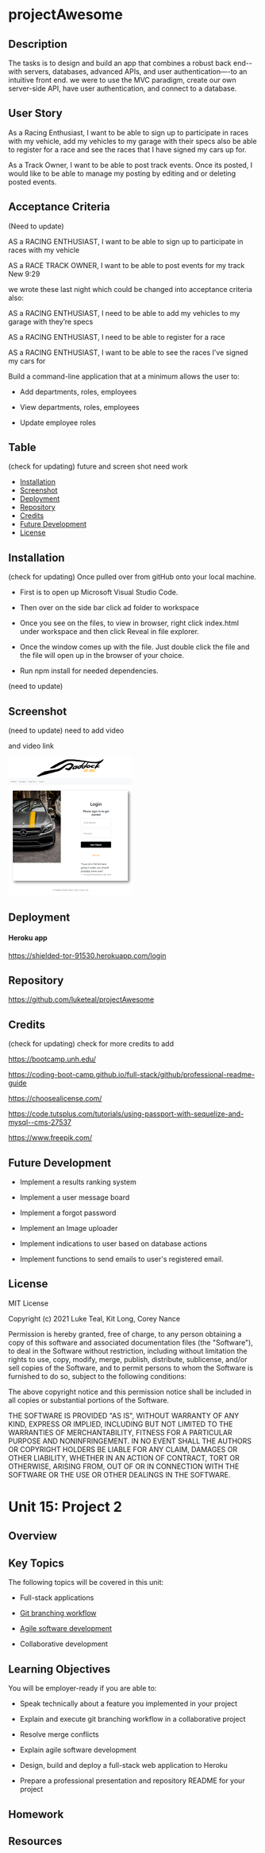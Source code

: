 # projectAwesome

## Description

The tasks is to design and build an app that combines a robust back end--with servers, databases, advanced APIs, and user authentication—-to an intuitive front end. we were to use the MVC paradigm, create our own server-side API,  have user authentication, and connect to a database.

## User Story

As a Racing Enthusiast, I want to be able to sign up to participate in races with my vehicle, add my vehicles to my garage with their specs also be able to register for a race and see the races that I have signed my cars up for.  

As a Track Owner, I want to be able to post track events. Once its posted, I would like to be able to manage my posting by editing and or deleting posted events.


## Acceptance Criteria
(Need to update)

AS a RACING ENTHUSIAST, I want to be able to sign up to participate in races with my vehicle

AS a RACE TRACK OWNER, I want to be able to post events for my track
New
9:29

we wrote these last night which could be changed into acceptance criteria also:

AS a RACING ENTHUSIAST, I need to be able to add my vehicles to my garage with they’re specs

AS a RACING ENTHUSIAST, I need to be able to register for a race

AS a RACING ENTHUSIAST, I want to be able to see the races I’ve signed my cars for

Build a command-line application that at a minimum allows the user to:

  * Add departments, roles, employees

  * View departments, roles, employees

  * Update employee roles


## Table
(check for updating)
future and screen shot need work
- [Installation](#installation)
- [Screenshot](#screenshot)
- [Deployment](#deployment)
- [Repository](#repository)
- [Credits](#credits)
- [Future Development](#FutureDevelopment)
- [License](#license)


## Installation
(check for updating)
Once pulled over from gitHub onto your local machine.
- First is to open up Microsoft Visual Studio Code.
    
- Then over on the side bar click ad folder to workspace
    
- Once you see on the files, to view in browser, right click index.html under workspace and then click Reveal in file explorer.
    
- Once the window comes up with the file. Just double click the file and the file will open up in the browser of your choice. 

- Run npm install for needed dependencies.

(need to update)
## Screenshot
(need to update) need to add video

and video link

[![screenshot](public/assets/screenshot.png)](https://youtu.be/pUDFF4eHPfk)
<br>

## Deployment
#### Heroku app
https://shielded-tor-91530.herokuapp.com/login

## Repository
https://github.com/luketeal/projectAwesome


## Credits
(check for updating) check for more credits to add

https://bootcamp.unh.edu/ 
  
https://coding-boot-camp.github.io/full-stack/github/professional-readme-guide
  
https://choosealicense.com/

https://code.tutsplus.com/tutorials/using-passport-with-sequelize-and-mysql--cms-27537

https://www.freepik.com/
    




## Future Development

- Implement a results ranking system

- Implement a user message board

- Implement a forgot password

- Implement an Image uploader

- Implement indications to user based on database actions

- Implement functions to send emails to user's registered email.

## License

MIT License

Copyright (c)  2021  Luke Teal, Kit Long, Corey Nance

Permission is hereby granted, free of charge, to any person obtaining a copy
of this software and associated documentation files (the "Software"), to deal
in the Software without restriction, including without limitation the rights
to use, copy, modify, merge, publish, distribute, sublicense, and/or sell
copies of the Software, and to permit persons to whom the Software is
furnished to do so, subject to the following conditions:

The above copyright notice and this permission notice shall be included in all
copies or substantial portions of the Software.

THE SOFTWARE IS PROVIDED "AS IS", WITHOUT WARRANTY OF ANY KIND, EXPRESS OR
IMPLIED, INCLUDING BUT NOT LIMITED TO THE WARRANTIES OF MERCHANTABILITY,
FITNESS FOR A PARTICULAR PURPOSE AND NONINFRINGEMENT. IN NO EVENT SHALL THE
AUTHORS OR COPYRIGHT HOLDERS BE LIABLE FOR ANY CLAIM, DAMAGES OR OTHER
LIABILITY, WHETHER IN AN ACTION OF CONTRACT, TORT OR OTHERWISE, ARISING FROM,
OUT OF OR IN CONNECTION WITH THE SOFTWARE OR THE USE OR OTHER DEALINGS IN THE
SOFTWARE.















# Unit 15: Project 2

## Overview

 

## Key Topics

The following topics will be covered in this unit:

* Full-stack applications

* [Git branching workflow](https://git-scm.com/book/en/v2/Git-Branching-Branching-Workflows)

* [Agile software development](https://en.wikipedia.org/wiki/Agile_software_development)

* Collaborative development

## Learning Objectives

You will be employer-ready if you are able to:

* Speak technically about a feature you implemented in your project

* Explain and execute git branching workflow in a collaborative project

* Resolve merge conflicts

* Explain agile software development

* Design, build and deploy a full-stack web application to Heroku

* Prepare a professional presentation and repository README for your project

## Homework





## Resources





